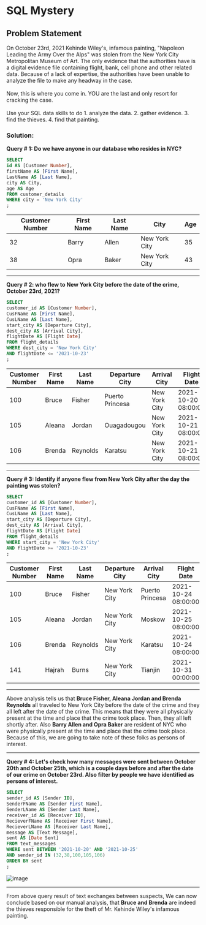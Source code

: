 # SQL Mystery
## Problem Statement
On October 23rd, 2021 Kehinde Wiley's, infamous painting, "Napoleon Leading the Army Over the Alps" was stolen from the New York City Metropolitan Museum of Art. 
The only evidence that the authorities have is a digital evidence file containing flight, bank, cell phone and other related data.
Because of a lack of expertise, the authorities have been unable to analyze the file to make any headway in the case. 
<br><br>Now, this is where you come in. YOU are the last and only resort for cracking the case. 
<br><br>Use your SQL data skills to do 1. analyze the data. 2. gather evidence. 3. find the thieves. 4. find that painting.

### Solution:

<b>Query # 1: Do we have anyone in our database who resides in NYC?</b>
~~~~sql
SELECT
id AS [Customer Number],
firstName AS [First Name],
LastName AS [Last Name],
city AS City,
age AS Age
FROM customer_details
WHERE city = 'New York City'
;
~~~~
| Customer Number |First Name |Last Name  |City			|Age|
|-----------------|-----------|-----------|-------------|---|
| 32			  |Barry	  |Allen	  |New York City|35 |
| 38			  |Opra		  |Baker	  |New York City|43 |
<hr>

<b>Query # 2: who flew to New York City before the date of the crime, October 23rd, 2021?</b>
~~~~sql
SELECT
customer_id AS [Customer Number],
CusFName AS [First Name],
CusLName AS [Last Name],
start_city AS [Departure City],
dest_city AS [Arrival City],
flightDate AS [Flight Date]
FROM flight_details
WHERE dest_city = 'New York City'
AND flightDate <= '2021-10-23'
;
~~~~
|Customer Number |First Name	|Last Name	|Departure City		|Arrival City	|Flight Date		|
|----------------|--------------|-----------|-------------------|---------------|-------------------|
|100			 |Bruce			|Fisher		|Puerto Princesa	|New York City	|2021-10-20 08:00:00|
|105			 |Aleana		|Jordan		|Ouagadougou		|New York City	|2021-10-21 08:00:00|
|106			 |Brenda		|Reynolds	|Karatsu			|New York City	|2021-10-21 08:00:00|
<hr>

<b>Query # 3: Identify if anyone flew from New York City after the day the painting was stolen?</b>
~~~~sql
SELECT
customer_id AS [Customer Number],
CusFName AS [First Name],
CusLName AS [Last Name],
start_city AS [Departure City],
dest_city AS [Arrival City],
flightDate AS [Flight Date]
FROM flight_details
WHERE start_city = 'New York City'
AND flightDate >= '2021-10-23'
;
~~~~
|Customer Number |First Name	|Last Name	|Departure City	|Arrival City		|Flight Date		 |
|----------------|--------------|-----------|---------------|-------------------|--------------------|
|100			 |Bruce			|Fisher		|New York City	|Puerto Princesa	|2021-10-24 08:00:00 |
|105			 |Aleana		|Jordan		|New York City	|Moskow				|2021-10-25 08:00:00 |
|106			 |Brenda		|Reynolds	|New York City	|Karatsu			|2021-10-24 08:00:00 |
|141			 |Hajrah		|Burns		|New York City	|Tianjin			|2021-10-31 00:00:00 |
<hr>

<p>Above analysis tells us that <b>Bruce Fisher, Aleana Jordan and Brenda Reynolds</b> all traveled to New York City before the date of the crime and they all left after the date of the crime. 
  This means that they were all physically present at the time and place that the crime took place. Then, they all left shortly after. 
  Also <b>Barry Allen and Opra Baker</b> are resident of NYC who were physically present at the time and place that the crime took place.
Because of this, we are going to take note of these folks as persons of interest. </p>
<hr>

<b>Query # 4: Let's check how many messages were sent between October 20th and October 25th, which is a couple days before and after the date of our crime on October 23rd.
Also filter by people we have identified as persons of interest.</b>

~~~~sql
SELECT 
sender_id AS [Sender ID],
SenderFName AS [Sender First Name],
SenderLName AS [Sender Last Name],
receiver_id AS [Receiver ID],
RecieverFName AS [Receiver First Name],
RecieverLName AS [Receiver Last Name],
message AS [Text Message],
sent AS [Date Sent]
FROM text_messages
WHERE sent BETWEEN '2021-10-20' AND '2021-10-25'
AND sender_id IN (32,38,100,105,106)
ORDER BY sent
;
~~~~

![image](https://github.com/manaswipatil/Data-Analysis-Investigate-with-SQL/assets/50437663/339b0f8f-76ac-4d62-aa4a-a6226febfb2e)
<hr>

<p>From above query result of text exchanges between suspects, We can now conclude based on our manual analysis, 
  that <b>Bruce and Brenda</b> are indeed the thieves responsible for the theft of Mr. Kehinde Wiley's infamous painting. </p>
